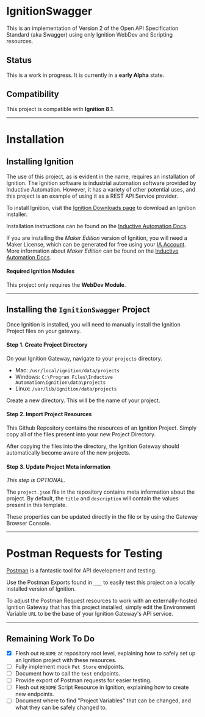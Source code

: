 # IgnitionSwagger
This is an implementation of Version 2 of the Open API Specification Standard (aka Swagger) using only Ignition WebDev and Scripting resources.

## Status
This is a work in progress. It is currently in a **early Alpha** state.

## Compatibility
This project is compatible with **Ignition 8.1**.

---

# Installation


## Installing Ignition
The use of this project, as is evident in the name, requires an installation of Ignition. The Ignition software is industrial automation software provided by Inductive Automation. However, it has a variety of other potential uses, and this project is an example of using it as a REST API Service provider.

To install Ignition, visit the [Ignition Downloads page](https://inductiveautomation.com/downloads/) to download an Ignition installer.

Installation instructions can be found on the [Inductive Automation Docs](https://docs.inductiveautomation.com/display/DOC81/Installing+and+Upgrading+Ignition]).

If you are installing the _Maker Edition_ version of Ignition, you will need a Maker License, which can be generated for free using your [IA Account](https://account.inductiveautomation.com/manage-licenses/). More information about _Maker Edition_ can be found on the [Inductive Automation Docs](https://docs.inductiveautomation.com/display/DOC81/Maker+Edition).

#### Required Ignition Modules
This project only requires the **WebDev Module**.

---

## Installing the `IgnitionSwagger` Project
Once Ignition is installed, you will need to manually install the Ignition Project files on your gateway.

#### Step 1. Create Project Directory
On your Ignition Gateway, navigate to your `projects` directory.
- Mac: `/usr/local/ignition/data/projects`
- Windows: `C:\Program Files\Inductive Automation\Ignition\data\projects`
- Linux: `/var/lib/ignition/data/projects`

Create a new directory. This will be the name of your project.

#### Step 2. Import Project Resources
This Github Repository contains the resources of an Ignition Project. Simply copy all of the files present into your new Project Directory.

After copying the files into the directory, the Ignition Gateway should automatically become aware of the new projects.

#### Step 3. Update Project Meta information
_This step is OPTIONAL._

The `project.json` file in the repository contains meta information about the project. By default, the `title` and `description` will contain the values present in this template.

These properties can be updated directly in the file or by using the Gateway Browser Console.

---

# Postman Requests for Testing
[Postman](https://www.postman.com/) is a fantastic tool for API development and testing.

Use the Postman Exports found in `___` to easily test this project on a locally installed version of Ignition.

To adjust the Postman Request resources to work with an externally-hosted Ignition Gateway that has this project installed, simply edit the Environment Variable `URL` to be the base of your Ignition Gateway's API service.

---

## Remaining Work To Do
- [x] Flesh out `README` at repository root level, explaining how to safely set up an Ignition project with these resources.
- [ ] Fully implement mock `Pet Store` endpoints.
- [ ] Document how to call the `test` endpoints.
- [ ] Provide export of Postman requests for easier testing.
- [ ] Flesh out `README` Script Resource in Ignition, explaining how to create new endpoints.
- [ ] Document where to find "Project Variables" that can be changed, and what they can be safely changed to.
